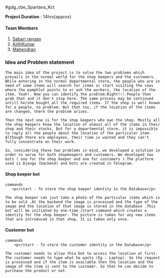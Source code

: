 #gdg_cbe_Spartans_Kct

**Project Duration** : 14hrs(approx)

#### Team Members  
1. [Sabari rangan](https://www.github.com/sabarirangan)
2. [AjithKumar](https://www.github.com/ajithkumarsekar)
3. [Mahendran](https://github.com/mahendran-narayanan)

### Idea and Problem statement  
	The main idea of the project is to solve the two problems which prevails in the normal world for the shop keepers and the customers. While entering in the normal departmental store, the people who are in need of some items will search for items or start visiting the rows where the pamphlet points to or ask the workers, the location of the item. Yeah!. Now you can identify the problem.Right!!!.People then grab that and it don't stop here. The same process may be continued untill he/she bought all the required items. If the shop is well known for a people, no problem. But that too, if the location of the items are changed, there the problem arises.

	Then the next one is for the shop keepers who own the shop. Mostly all the shop keepers know the location of almost all of the items in their shop and their stocks. But for a departmental store, it is impossible to reply all the people about the location of the particular item. Although there are employees, their time is wasted and they can't fully concentrate on their work.

	So, considering these two problems in mind, we developed a solution in order to serve for both shopkeepers and customers. We developed two bots ( one for the shop keeper and one for customers ).The platform used is Django (backend) and bots are created in Telegram.

#### Shop keeper bot

    commands
       <p>/start - To store the shop keeper identity in the Database</p>

    The shop keeper can just take a photo of the particular items which is to be sold .At the backend the image is processed and the type of the image and the location of that image is stored in the database .This bot will be initiated by one-time /start command which creates a identity for the shop keeper. The picture is taken for any new items that are introduced in that shop. It is taken only once.

#### Customer bot

    commands
        <p>/start - To store the customer identity in the Database</p>

    The customer needs to allow this bot to access the location at first. The customer needs to type what he wants (Eg : Laptop). So the request is processed and if the item is available then the location and the image of the item is sent to the customer. So that he can decide to purchase the product or not.
